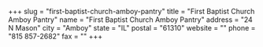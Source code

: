 +++
slug = "first-baptist-church-amboy-pantry"
title = "First Baptist Church Amboy Pantry"
name = "First Baptist Church Amboy Pantry"
address = "24 N Mason"
city = "Amboy"
state = "IL"
postal = "61310"
website = ""
phone = "815 857-2682"
fax = ""
+++
